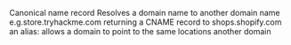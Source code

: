 Canonical name record
Resolves a domain name to another domain name
e.g.store.tryhackme.com returning a CNAME record to shops.shopify.com
an alias: allows a domain to point to the same locations another domain

